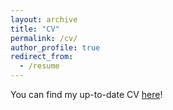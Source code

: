 ```yaml
---
layout: archive
title: "CV"
permalink: /cv/
author_profile: true
redirect_from:
  - /resume
---
```


You can find my up-to-date CV [here](https://jifanzhang999.github.io/jifan-zhang.github.io/TECH105.pdf)!
